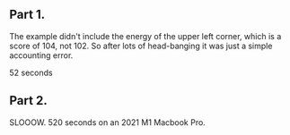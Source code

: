 ## Part 1.

The example didn't include the energy of the upper left corner,
which is a score of 104, not 102. So after lots of head-banging
it was just a simple accounting error.

52 seconds

## Part 2.

SLOOOW. 520 seconds on an 2021 M1 Macbook Pro.


